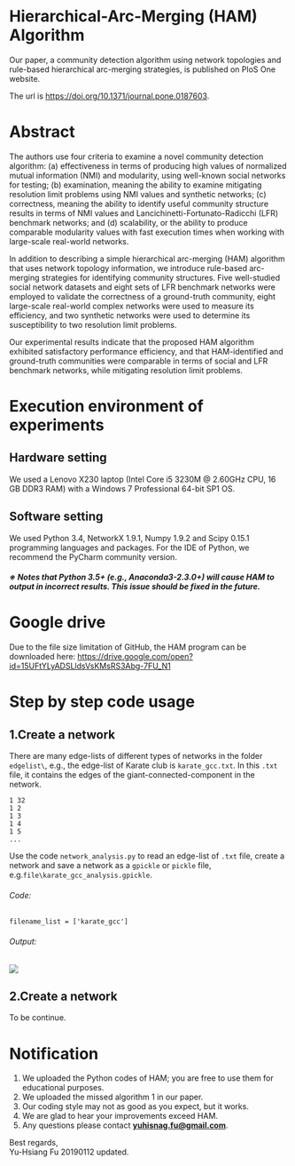 # **Hierarchical-Arc-Merging (HAM) Algorithm**
Our paper, a community detection algorithm using network topologies and rule-based hierarchical arc-merging strategies,  is published on PloS One website.

The url is https://doi.org/10.1371/journal.pone.0187603.

# **Abstract**
The authors use four criteria to examine a novel community detection algorithm: (a) effectiveness in terms of producing high values of normalized mutual information (NMI) and modularity, using well-known social networks for testing; (b) examination, meaning the ability to examine mitigating resolution limit problems using NMI values and synthetic networks; (c) correctness, meaning the ability to identify useful community structure results in terms of NMI values and Lancichinetti-Fortunato-Radicchi (LFR) benchmark networks; and (d) scalability, or the ability to produce comparable modularity values with fast execution times when working with large-scale real-world networks.

In addition to describing a simple hierarchical arc-merging (HAM) algorithm that uses network topology information, we introduce rule-based arc-merging strategies for identifying community structures. Five well-studied social network datasets and eight sets of LFR benchmark networks were employed to validate the correctness of a ground-truth community, eight large-scale real-world complex networks were used to measure its efficiency, and two synthetic networks were used to determine its susceptibility to two resolution limit problems.

Our experimental results indicate that the proposed HAM algorithm exhibited satisfactory performance efficiency, and that HAM-identified and ground-truth communities were comparable in terms of social and LFR benchmark networks, while mitigating resolution limit problems.

# **Execution environment of experiments**
## **Hardware setting**
We used a Lenovo X230 laptop (Intel Core i5 3230M @ 2.60GHz CPU, 16 GB DDR3 RAM) with a Windows 7 Professional 64-bit SP1 OS.

## **Software setting**
We used Python 3.4, NetworkX 1.9.1, Numpy 1.9.2 and Scipy 0.15.1 programming languages and packages. For the IDE of Python, we recommend the PyCharm community version.
###### **※ Notes that Python 3.5+ (e.g., Anaconda3-2.3.0+) will cause HAM to output in incorrect results. This issue should be fixed in the future.**

# **Google drive**
Due to the file size limitation of GitHub, the HAM program can be downloaded here:
https://drive.google.com/open?id=15UFtYLyADSLldsVsKMsRS3Abg-7FU_N1

# **Step by step code usage**
## 1.Create a network
There are many edge-lists of different types of networks in the folder `edgelist\`, e.g., the edge-list of Karate club is `karate_gcc.txt`. In this `.txt` file, it contains the edges of the giant-connected-component in the network.

    1 32
    1 2
    1 3
    1 4
    1 5
    ...

Use the code `network_analysis.py` to read an edge-list of `.txt` file, create a network and save a network as a `gpickle` or `pickle` file, e.g.`file\karate_gcc_analysis.gpickle`.

###### Code:

    filename_list = ['karate_gcc']
    
###### Output:
![](https://drive.google.com/uc?export=view&id=1uuRYlif4uSVVzh4AtmBt5p7-kjzgUHcz)

## 2.Create a network
To be continue.

# **Notification**
1. We uploaded the Python codes of HAM; you are free to use them for educational purposes.
2. We uploaded the missed algorithm 1 in our paper.
3. Our coding style may not as good as you expect, but it works.
4. We are glad to hear your improvements exceed HAM.
5. Any questions please contact **yuhisnag.fu@gmail.com**.

Best regards, </br>
Yu-Hsiang Fu 20190112 updated.
